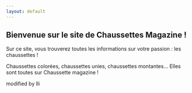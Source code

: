 ```yaml
---
layout: default
---
```


## Bienvenue sur le site de Chaussettes Magazine !

Sur ce site, vous trouverez toutes les informations sur votre passion : les chaussettes !

Chaussettes colorées, chaussettes unies, chaussettes montantes… Elles sont toutes sur Chaussette magazine !

modified by lli
